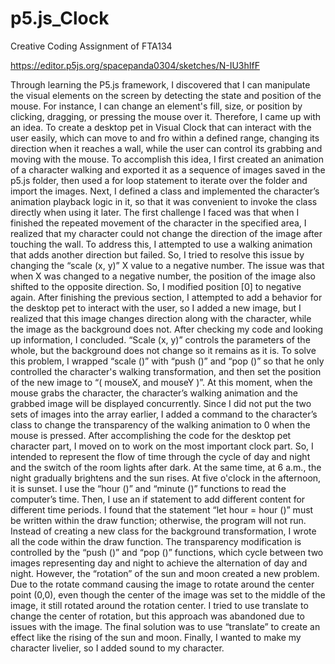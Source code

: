 # p5.js_Clock
Creative Coding Assignment of FTA134

https://editor.p5js.org/spacepanda0304/sketches/N-IU3hIfF

Through learning the P5.js framework, I discovered that I can manipulate the visual elements on the screen by detecting the state and position of the mouse. For instance, I can change an element's fill, size, or position by clicking, dragging, or pressing the mouse over it. Therefore, I came up with an idea. To create a desktop pet in Visual Clock that can interact with the user easily, which can move to and fro within a defined range, changing its direction when it reaches a wall, while the user can control its grabbing and moving with the mouse. 
To accomplish this idea, I first created an animation of a character walking and exported it as a sequence of images saved in the p5.js folder, then used a for loop statement to iterate over the folder and import the images. Next, I defined a class and implemented the character’s animation playback logic in it, so that it was convenient to invoke the class directly when using it later. 
The first challenge I faced was that when I finished the repeated movement of the character in the specified area, I realized that my character could not change the direction of the image after touching the wall. To address this, I attempted to use a walking animation that adds another direction but failed. So, I tried to resolve this issue by changing the “scale (x, y)” X value to a negative number. The issue was that when X was changed to a negative number, the position of the image also shifted to the opposite direction. So, I modified position [0] to negative again. 
After finishing the previous section, I attempted to add a behavior for the desktop pet to interact with the user, so I added a new image, but I realized that this image changes direction along with the character, while the image as the background does not. After checking my code and looking up information, I concluded. “Scale (x, y)” controls the parameters of the whole, but the background does not change so it remains as it is. To solve this problem, I wrapped “scale ()” with “push ()” and “pop ()” so that he only controlled the character's walking transformation, and then set the position of the new image to “( mouseX, and mouseY )”. At this moment, when the mouse grabs the character, the character’s walking animation and the grabbed image will be displayed concurrently. Since I did not put the two sets of images into the array earlier, I added a command to the character’s class to change the transparency of the walking animation to 0 when the mouse is pressed.
After accomplishing the code for the desktop pet character part, I moved on to work on the most important clock part. So, I intended to represent the flow of time through the cycle of day and night and the switch of the room lights after dark. At the same time, at 6 a.m., the night gradually brightens and the sun rises. At five o'clock in the afternoon, it is sunset. I use the “hour ()” and “minute ()” functions to read the computer’s time. Then, I use an if statement to add different content for different time periods. I found that the statement “let hour = hour ()” must be written within the draw function; otherwise, the program will not run. Instead of creating a new class for the background transformation, I wrote all the code within the draw function. The transparency modification is controlled by the “push ()” and “pop ()” functions, which cycle between two images representing day and night to achieve the alternation of day and night. However, the “rotation” of the sun and moon created a new problem. Due to the rotate command causing the image to rotate around the center point (0,0), even though the center of the image was set to the middle of the image, it still rotated around the rotation center. I tried to use translate to change the center of rotation, but this approach was abandoned due to issues with the image. The final solution was to use “translate” to create an effect like the rising of the sun and moon. Finally, I wanted to make my character livelier, so I added sound to my character.
